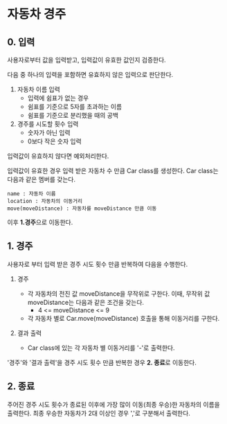 # 자동차 경주

## 0. 입력
사용자로부터 값을 입력받고, 입력값이 유효한 값인지 검증한다.

다음 중 하나의 입력을 포함하면 유효하지 않은 입력으로 판단한다.

1. 자동차 이름 입력
    - 입력에 쉼표가 없는 경우
    - 쉼표를 기준으로 5자를 초과하는 이름
    - 쉼표를 기준으로 분리했을 때의 공백
2. 경주를 시도할 횟수 입력
    - 숫자가 아닌 입력
    - 0보다 작은 숫자 입력

입력값이 유효하지 않다면 예외처리한다.

입력값이 유효한 경우 입력 받은 자동차 수 만큼 Car class를 생성한다.
Car class는 다음과 같은 멤버를 갖는다.

    name : 자동차 이름
    location : 자동차의 이동거리
    move(moveDistance) : 자동차를 moveDistance 만큼 이동

이후 **1.경주**으로 이동한다.

## 1. 경주
사용자로 부터 입력 받은 경주 시도 횟수 만큼 반복하여 다음을 수행한다.

1. 경주
    - 각 자동차의 전진 값 moveDistance을 무작위로 구한다. 이때, 무작위 값 moveDistance는 다음과 같은 조건을 갖는다.
        - 4 <= moveDistance <= 9
    - 각 자동차 별로 Car.move(moveDistance) 호출을 통해 이동거리를 구한다.

2. 결과 출력
    - Car class에 있는 각 자동차 별 이동거리를 '-'로 출력한다.

'경주'와 '결과 출력'을 경주 시도 횟수 만큼 반복한 경우 **2. 종료**로 이동한다.

## 2. 종료
주어진 경주 시도 횟수가 종료된 이후에 가장 많이 이동(최종 우승)한 자동차의 이름을 출력한다. 최종 우승한 자동차가 2대 이상인 경우 ','로 구분해서 출력한다.
